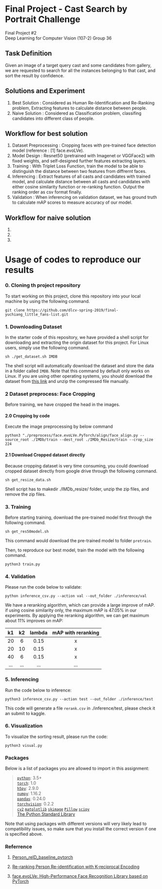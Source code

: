 # Final Project - Cast Search by Portrait Challenge
Final Project #2  
Deep Learning for Computer Vision (107-2) Group 36  

## Task Definition
Given an image of a target query cast and some candidates from gallery, we are requested to search for all the instances belonging to that cast, and sort the result by confidence.

## Solutions and Experiment
1. Best Solution : Considered as Human Re-Identification and Re-Ranking problem, Extracting features to calculate distance between people.
2. Naive Solution : Considered as Classification problem, classifing candidates into different class of people.

## Workflow for best solution
1. Dataset Preprocessing : Cropping faces with pre-trained face detection model (reference : [1] face.evoLVe).
2. Model Design : Resnet50 (pretrained with Imagenet or VGGFace2) with fixed weights, and self-designed further features extracting layers.
3. Training : With Triplet Loss Function, train the model to be able to distinguish the distance between two features from diffrernt faces.
4. Inferencing : Extract features of all casts and candidates with trained model, and calculate distance between all casts and candidates with either cosine similarity function or re-ranking function. Output the ranking order as csv format finally.
5. Validation : When inferencing on validation dataset, we has ground truth to calculate mAP scores to measure accuracy of our model.

## Workflow for naive solution
1. 
2. 
3. 

# Usage of codes to reproduce our results
### 0. Cloning th project repository
To start working on this project, clone this repository into your local machine by using the following command.

    git clone https://github.com/dlcv-spring-2019/final-yuchiang_little_fans-list.git

### 1. Downloading Dataset
In the starter code of this repository, we have provided a shell script for downloading and extracting the origin dataset for this project. For Linux users, simply use the following command.

    sh ./get_dataset.sh IMDB
The shell script will automatically download the dataset and store the data in a folder called `IMDB`. Note that this command by default only works on Linux. If you are using other operating systems, you should download the dataset from [this link](https://drive.google.com/drive/folders/1GItzg9wJBiPFrDPBUXQdZgs1ac0Wwbju?usp=sharing
) and unzip the compressed file manually.

### 2 Dataset preprocess: Face Cropping
Before training, we have cropped the head in the images.

#### 2.0 Cropping by code
Execute the image preprocessing by below command

    python3 "./preprocess/face.evoLVe.PyTorch/align/face_align.py --source_root ./IMDb/train --dest_root ./IMDb_Resize/train --crop_size 224

#### 2.1 Download Cropped dataset directly
Because cropping dataset is very time consuming, you could download cropped dataset directly from google drive through the following command.

    sh get_resize_data.sh

Shell script has to makedir ./IMDb_resize/ folder, unzip the zip files, and remove the zip files.

### 3. Training
Before starting training, download the pre-trained model first through the following command.

    sh get_res50model.sh

This command would download the pre-trained model to folder `pretrain`.

Then, to reproduce our best model, train the model with the following command.
  
    python3 train.py

### 4. Validation

Please run the code below to validate:

    python inference_csv.py --action val --out_folder ./inference/val

We have a reranking algorithm, which can provide a large improve of mAP. if using cosine similarity only, the maximum mAP is 47.05% in our experiments. By applying the reranking algorithm, we can get maximum about 11% improves on mAP:

|  k1   |  k2   | lambda | mAP with reranking |
| :---: | :---: | :----: | :----------------: |
|  20   |   6   |  0.15  |         x          |
|  20   |  10   |  0.15  |         x          |
|  40   |   6   |  0.15  |         x          |
|  ...  |  ...  |  ...   |        ...         |

### 5. Inferencing

Run the code below to inference:

    python3 inference_csv.py --action test --out_folder ./inference/test

This code will generate a file `rerank.csv` in ./inference/test, please check it an submit to kaggle.

### 6. Visualization

To visualize the sorting result, please run the code:

    python3 visual.py

### Packages
Below is a list of packages you are allowed to import in this assignment:

> [`python`](https://www.python.org/): 3.5+  
> [`torch`](https://pytorch.org/): 1.0  
> [`h5py`](https://www.h5py.org/): 2.9.0  
> [`numpy`](http://www.numpy.org/): 1.16.2  
> [`pandas`](https://pandas.pydata.org/): 0.24.0  
> [`torchvision`](https://pypi.org/project/torchvision/): 0.2.2  
> [`cv2`](https://pypi.org/project/opencv-python/)
> [`matplotlib`](https://matplotlib.org/)
> [`skimage`](https://scikit-image.org/)
> [`Pillow`](https://pillow.readthedocs.io/en/stable/)
> [`scipy`](https://www.scipy.org/)  
> [The Python Standard Library](https://docs.python.org/3/library/)

Note that using packages with different versions will very likely lead to compatibility issues, so make sure that you install the correct version if one is specified above.

### Referrence

1. [Person_reID_baseline_pytorch](https://github.com/layumi/Person_reID_baseline_pytorch)

2. [Re-ranking Person Re-identification with K-reciprocal Encoding](http://openaccess.thecvf.com/content_cvpr_2017/papersZhong_Re-Ranking_Person_Re-Identification_CVPR_2017_paper.pdf)

3. [face.evoLVe: High-Performance Face Recognition Library based on PyTorch](https://github.com/ZhaoJ9014/face.evoLVe.PyTorch)